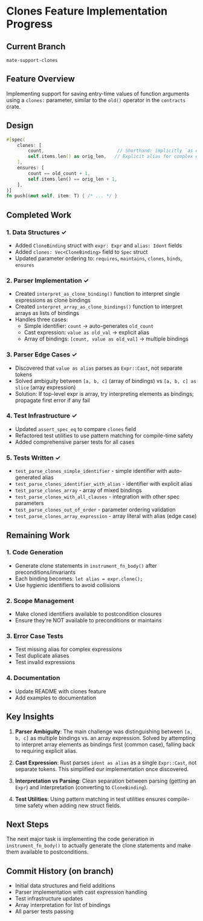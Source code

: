 # Clones Feature Implementation Progress

## Current Branch
`mate-support-clones`

## Feature Overview
Implementing support for saving entry-time values of function arguments using a `clones:` parameter, similar to the `old()` operator in the `contracts` crate.

## Design
```rust
#[spec(
    clones: [
        count,                           // Shorthand: implicitly `as old_count`
        self.items.len() as orig_len,   // Explicit alias for complex expressions
    ],
    ensures: [
        count == old_count + 1,
        self.items.len() == orig_len + 1,
    ],
)]
fn push(&mut self, item: T) { /* ... */ }
```

## Completed Work

### 1. Data Structures ✓
- Added `CloneBinding` struct with `expr: Expr` and `alias: Ident` fields
- Added `clones: Vec<CloneBinding>` field to `Spec` struct
- Updated parameter ordering to: `requires`, `maintains`, `clones`, `binds`, `ensures`

### 2. Parser Implementation ✓
- Created `interpret_as_clone_binding()` function to interpret single expressions as clone bindings
- Created `interpret_array_as_clone_bindings()` function to interpret arrays as lists of bindings
- Handles three cases:
  - Simple identifier: `count` → auto-generates `old_count`
  - Cast expression: `value as old_val` → explicit alias
  - Array of bindings: `[count, value as old_val]` → multiple bindings

### 3. Parser Edge Cases ✓
- Discovered that `value as alias` parses as `Expr::Cast`, not separate tokens
- Solved ambiguity between `[a, b, c]` (array of bindings) vs `[a, b, c] as slice` (array expression)
- Solution: If top-level expr is array, try interpreting elements as bindings; propagate first error if any fail

### 4. Test Infrastructure ✓
- Updated `assert_spec_eq` to compare `clones` field
- Refactored test utilities to use pattern matching for compile-time safety
- Added comprehensive parser tests for all cases

### 5. Tests Written ✓
- `test_parse_clones_simple_identifier` - simple identifier with auto-generated alias
- `test_parse_clones_identifier_with_alias` - identifier with explicit alias
- `test_parse_clones_array` - array of mixed bindings
- `test_parse_clones_with_all_clauses` - integration with other spec parameters
- `test_parse_clones_out_of_order` - parameter ordering validation
- `test_parse_clones_array_expression` - array literal with alias (edge case)

## Remaining Work

### 1. Code Generation
- Generate clone statements in `instrument_fn_body()` after preconditions/invariants
- Each binding becomes: `let alias = expr.clone();`
- Use hygienic identifiers to avoid collisions

### 2. Scope Management
- Make cloned identifiers available to postcondition closures
- Ensure they're NOT available to preconditions or maintains

### 3. Error Case Tests
- Test missing alias for complex expressions
- Test duplicate aliases
- Test invalid expressions

### 4. Documentation
- Update README with clones feature
- Add examples to documentation

## Key Insights

1. **Parser Ambiguity**: The main challenge was distinguishing between `[a, b, c]` as multiple bindings vs. an array expression. Solved by attempting to interpret array elements as bindings first (common case), falling back to requiring explicit alias.

2. **Cast Expression**: Rust parses `ident as alias` as a single `Expr::Cast`, not separate tokens. This simplified our implementation once discovered.

3. **Interpretation vs Parsing**: Clean separation between parsing (getting an `Expr`) and interpretation (converting to `CloneBinding`).

4. **Test Utilities**: Using pattern matching in test utilities ensures compile-time safety when adding new struct fields.

## Next Steps

The next major task is implementing the code generation in `instrument_fn_body()` to actually generate the clone statements and make them available to postconditions.

## Commit History (on branch)
- Initial data structures and field additions
- Parser implementation with cast expression handling  
- Test infrastructure updates
- Array interpretation for list of bindings
- All parser tests passing